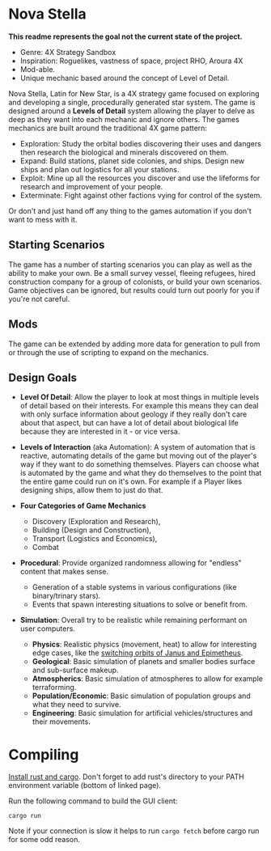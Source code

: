 # Nova Stella
**This readme represents the goal not the current state of the project.**

* Genre: 4X Strategy Sandbox
* Inspiration: Roguelikes, vastness of space, project RHO, Aroura 4X
* Mod-able.
* Unique mechanic based around the concept of Level of Detail.

Nova Stella, Latin for New Star, is a 4X strategy game focused on exploring and developing a single, procedurally generated star system. The game is designed around a __Levels of Detail__ system allowing the player to delve as deep as they want into each mechanic and ignore others. The games mechanics are built around the traditional 4X game pattern:

* Exploration: Study the orbital bodies discovering their uses and dangers then research the biological and minerals discovered on them.
* Expand: Build stations, planet side colonies, and ships. Design new ships and plan out logistics for all your stations.
* Exploit: Mine up all the resources you discover and use the lifeforms for research and improvement of your people.
* Exterminate: Fight against other factions vying for control of the system.

Or don't and just hand off any thing to the games automation if you don't want to mess with it.


## Starting Scenarios 

The game has a number of starting scenarios you can play as well as the ability to make your own. Be a small survey vessel, fleeing refugees, hired construction company for a group of colonists, or build your own scenarios. Game objectives can be ignored, but results could turn out poorly for you if you're not careful.


## Mods
The game can be extended by adding more data for generation to pull from or through the use of scripting to expand on the mechanics.


## Design Goals
* **Level Of Detail**: Allow the player to look at most things in multiple levels of detail based on their interests. For example this means they can deal with only surface information about geology if they really don't care about that aspect, but can have a lot of detail about biological life because they are interested in it - or vice versa.

* **Levels of Interaction** (aka Automation): A system of automation that is reactive, automating details of the game but moving out of the player's way if they want to do something themselves. Players can choose what is automated by the game and what they do themselves to the point that the entire game could run on it's own. For example if a Player likes designing ships, allow them to just do that.

* **Four Categories of Game Mechanics**
    * Discovery (Exploration and Research), 
    * Building (Design and Construction), 
    * Transport (Logistics and Economics), 
    * Combat

* **Procedural**: Provide organized randomness allowing for "endless" content that makes sense.
    * Generation of a stable systems in various configurations (like binary/trinary stars).
    * Events that spawn interesting situations to solve or benefit from.

* **Simulation**: Overall try to be realistic while remaining performant on user computers.
    * **Physics**: Realistic physics (movement, heat) to allow for interesting edge cases, like the [switching orbits of Janus and Epimetheus](https://en.wikipedia.org/wiki/Epimetheus_(moon)#Orbit).
    * **Geological**: Basic simulation of planets and smaller bodies surface and sub-surface makeup.
    * **Atmospherics**: Basic simulation of atmospheres to allow for example terraforming.
    * **Population/Economic**: Basic simulation of population groups and what they need to survive.
    * **Engineering**: Basic simulation for artificial vehicles/structures and their movements.



# Compiling

[Install rust and cargo](https://www.rust-lang.org/install.html). Don't forget to add rust's directory to your PATH environment variable (bottom of linked page).


Run the following command to build the GUI client:

`cargo run`

Note if your connection is slow it helps to run `cargo fetch` before cargo run for some odd reason.












